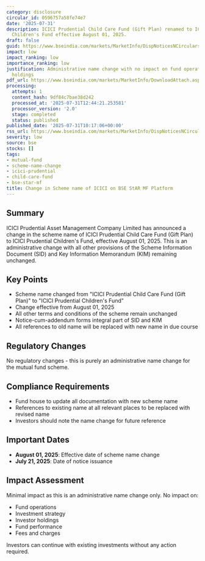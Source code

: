 ```yaml
---
category: disclosure
circular_id: 0596757a58fe74e7
date: '2025-07-31'
description: ICICI Prudential Child Care Fund (Gift Plan) renamed to ICICI Prudential
  Children's Fund effective August 01, 2025.
draft: false
guid: https://www.bseindia.com/markets/MarketInfo/DispNoticesNCirculars.aspx?Noticeid={DD104CB6-EB2F-4A12-9058-E3DD399B66DD}&noticeno=20250731-11&dt=07/31/2025&icount=11&totcount=16&flag=0
impact: low
impact_ranking: low
importance_ranking: low
justification: Administrative name change with no impact on fund operations or investor
  holdings
pdf_url: https://www.bseindia.com/markets/MarketInfo/DownloadAttach.aspx?id=20250731-11&attachedId=8d184af3-5cff-481c-bd45-f93e191aae5e
processing:
  attempts: 1
  content_hash: 9df84c7bae38d242
  processed_at: '2025-07-31T12:44:21.253581'
  processor_version: '2.0'
  stage: completed
  status: published
published_date: '2025-07-31T10:17:06+00:00'
rss_url: https://www.bseindia.com/markets/MarketInfo/DispNoticesNCirculars.aspx?Noticeid={DD104CB6-EB2F-4A12-9058-E3DD399B66DD}&noticeno=20250731-11&dt=07/31/2025&icount=11&totcount=16&flag=0
severity: low
source: bse
stocks: []
tags:
- mutual-fund
- scheme-name-change
- icici-prudential
- child-care-fund
- bse-star-mf
title: Change in Scheme name of ICICI on BSE StAR MF Platform
---
```


## Summary

ICICI Prudential Asset Management Company Limited has announced a change in the scheme name of ICICI Prudential Child Care Fund (Gift Plan) to ICICI Prudential Children's Fund, effective August 01, 2025. This is an administrative change with all other provisions of the Scheme Information Document (SID) and Key Information Memorandum (KIM) remaining unchanged.

## Key Points

- Scheme name changed from "ICICI Prudential Child Care Fund (Gift Plan)" to "ICICI Prudential Children's Fund"
- Change effective from August 01, 2025
- All other terms and conditions of the scheme remain unchanged
- Notice-cum-addendum forms integral part of SID and KIM
- All references to old name will be replaced with new name in due course

## Regulatory Changes

No regulatory changes - this is purely an administrative name change for the mutual fund scheme.

## Compliance Requirements

- Fund house to update all documentation with new scheme name
- References to existing name at all relevant places to be replaced with revised name
- Investors should note the name change for future reference

## Important Dates

- **August 01, 2025**: Effective date of scheme name change
- **July 21, 2025**: Date of notice issuance

## Impact Assessment

Minimal impact as this is an administrative name change only. No impact on:
- Fund operations
- Investment strategy
- Investor holdings
- Fund performance
- Fees and charges

Investors can continue with existing investments without any action required.